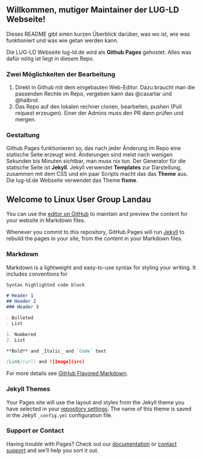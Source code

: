## Willkommen, mutiger Maintainer der LUG-LD Webseite!

Dieses README gibt einen kurzen Überblick darüber, was wo ist, wie was funktioniert und was wie getan werden kann.

Die LUG-LD Webseite lug-ld.de wird als **Github** **Pages** gehostet. Alles was dafür nötig ist liegt in diesem Repo.

### Zwei Möglichkeiten der Bearbeitung

1. Direkt in Github mit dem eingebauten Web-Editor. Dazu braucht man die passenden Rechte im Repo, vergeben kann das @casartar und @halbrot.
2. Das Repo auf den lokalen rechner clonen, bearbeiten, pushen (Pull request erzeugen). Einer der Admins muss den PR dann prüfen und mergen.


### Gestaltung

Github Pages funktionieren so, das nach jeder Änderung im Repo eine statische Seite erzeugt wird. Änderungen sind meist nach wenigen Sekunden bis Minuten sichtbar, man muss nix tun. Der Generator für die statische Seite ist **Jekyll**. Jekyll verwendet __Templates__ zur Darstellung, zusammen mit dem CSS und ein paar Scripts macht das das **Theme** aus. Die lug-ld.de Webseite verwendet das Theme **fixme**. 





## Welcome to Linux User Group Landau

You can use the [editor on GitHub](https://github.com/LUG-LD/lug-ld.github.io/edit/master/README.md) to maintain and preview the content for your website in Markdown files.

Whenever you commit to this repository, GitHub Pages will run [Jekyll](https://jekyllrb.com/) to rebuild the pages in your site, from the content in your Markdown files.

### Markdown

Markdown is a lightweight and easy-to-use syntax for styling your writing. It includes conventions for

```markdown
Syntax highlighted code block

# Header 1
## Header 2
### Header 3

- Bulleted
- List

1. Numbered
2. List

**Bold** and _Italic_ and `Code` text

[Link](url) and ![Image](src)
```

For more details see [GitHub Flavored Markdown](https://guides.github.com/features/mastering-markdown/).

### Jekyll Themes

Your Pages site will use the layout and styles from the Jekyll theme you have selected in your [repository settings](https://github.com/LUG-LD/lug-ld.github.io/settings). The name of this theme is saved in the Jekyll `_config.yml` configuration file.

### Support or Contact

Having trouble with Pages? Check out our [documentation](https://docs.github.com/categories/github-pages-basics/) or [contact support](https://github.com/contact) and we’ll help you sort it out.
